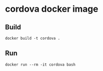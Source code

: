 # cordova docker image

## Build

`docker build -t cordova .`

## Run 

`docker run --rm -it cordova bash`



